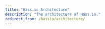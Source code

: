 ```yaml
---
title: "Hass.io Architecture"
description: "The architecture of Hass.io."
redirect_from: /hassio/architecture/
---
```


<script>
window.location = 'https://developers.home-assistant.io/docs/en/architecture_hassio.html';
</script>